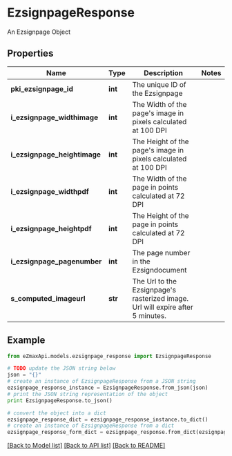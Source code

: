 # EzsignpageResponse

An Ezsignpage Object

## Properties

Name | Type | Description | Notes
------------ | ------------- | ------------- | -------------
**pki_ezsignpage_id** | **int** | The unique ID of the Ezsignpage | 
**i_ezsignpage_widthimage** | **int** | The Width of the page&#39;s image in pixels calculated at 100 DPI | 
**i_ezsignpage_heightimage** | **int** | The Height of the page&#39;s image in pixels calculated at 100 DPI | 
**i_ezsignpage_widthpdf** | **int** | The Width of the page in points calculated at 72 DPI | 
**i_ezsignpage_heightpdf** | **int** | The Height of the page in points calculated at 72 DPI | 
**i_ezsignpage_pagenumber** | **int** | The page number in the Ezsigndocument | 
**s_computed_imageurl** | **str** | The Url to the Ezsignpage&#39;s rasterized image.  Url will expire after 5 minutes. | 

## Example

```python
from eZmaxApi.models.ezsignpage_response import EzsignpageResponse

# TODO update the JSON string below
json = "{}"
# create an instance of EzsignpageResponse from a JSON string
ezsignpage_response_instance = EzsignpageResponse.from_json(json)
# print the JSON string representation of the object
print EzsignpageResponse.to_json()

# convert the object into a dict
ezsignpage_response_dict = ezsignpage_response_instance.to_dict()
# create an instance of EzsignpageResponse from a dict
ezsignpage_response_form_dict = ezsignpage_response.from_dict(ezsignpage_response_dict)
```
[[Back to Model list]](../README.md#documentation-for-models) [[Back to API list]](../README.md#documentation-for-api-endpoints) [[Back to README]](../README.md)


